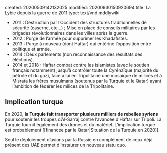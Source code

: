 created: 20200509142132025
modified: 20200930150920694
title: La Lybie depuis la guerre de 2011
type: text/vnd.mddlywiki

* 2011 : Destruction par l’Occident des structures traditionnelles de sécurité (caserne, etc…) ; Mise en place de conseils militaires par les brigades révolutionnaires dans les villes après la guerre.
* 2012 : Purge de l’armée pour supprimer les Khadafistes.
* 2013 : Purge à nouveau (dont Haftar) qui entérine l’opposition entre politique et armée.
* 2014 : Deux parlements (non reconnaissance des résultats des éléctions).
* 2014 et 2018 : Haftar combat contre les islamistes (avec le soutien français notamment) jusqu’à contrôler toute la Cyrénaïque (majorité du pétrole et du gaz), face à lui en Tripolitaine une mosaïque de milices et à Misrata les frères musulmans (soutenus par la Turquie et le Qatar) ayant l’ambition de fédérer les milices de la Tripolitaine.

## Implication turque

En 2020, **la Turquie fait transporter plusieurs milliers de rebelles syriens** pour soutenir les troupes d’Al-Sarraj contre l’avancée d’Haftar sur Tripoli. La Turquie fournit également des drones et du matériel. L’implication turque est probablement [[financée par le Qatar|Situation de la Turquie en 2020]]. 

Seul le déploiement d’avions par la Russie en complément de ceux déjà présent des UAE permet d’instaurer un nouveau statu quo.